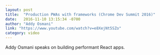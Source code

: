 ```yaml
---
layout: post
title:  "Production PWAs with frameworks (Chrome Dev Summit 2016)"
date:   2016-11-10 13:15:34 -0700
author: "Addy Osmani"
link: "https://www.youtube.com/watch?v=e8XejNt5SZo"
category: video
---
```


Addy Osmani speaks on building performant React apps.